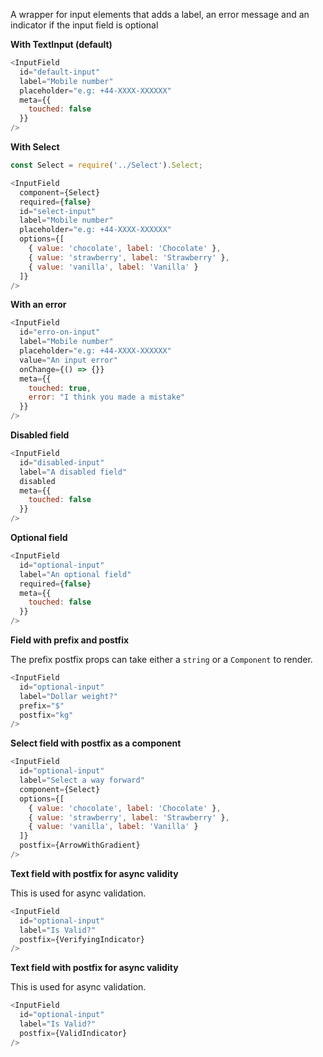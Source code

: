 A wrapper for input elements that adds a label, an error message and an indicator if the input field is optional

**With TextInput (default)**

```js
<InputField
  id="default-input"
  label="Mobile number"
  placeholder="e.g: +44-XXXX-XXXXXX"
  meta={{
    touched: false
  }}
/>
```

**With Select**

```js
const Select = require('../Select').Select;

<InputField
  component={Select}
  required={false}
  id="select-input"
  label="Mobile number"
  placeholder="e.g: +44-XXXX-XXXXXX"
  options={[
    { value: 'chocolate', label: 'Chocolate' },
    { value: 'strawberry', label: 'Strawberry' },
    { value: 'vanilla', label: 'Vanilla' }
  ]}
/>
```

**With an error**
```js
<InputField
  id="erro-on-input"
  label="Mobile number"
  placeholder="e.g: +44-XXXX-XXXXXX"
  value="An input error"
  onChange={() => {}}
  meta={{
    touched: true,
    error: "I think you made a mistake"
  }}
/>
```

**Disabled field**
```js
<InputField
  id="disabled-input"
  label="A disabled field"
  disabled
  meta={{
    touched: false
  }}
/>
```

**Optional field**

```js
<InputField
  id="optional-input"
  label="An optional field"
  required={false}
  meta={{
    touched: false
  }}
/>
```

**Field with prefix and postfix**

The prefix postfix props can take either a `string` or a `Component` to render.

```js
<InputField
  id="optional-input"
  label="Dollar weight?"
  prefix="$"
  postfix="kg"
/>
```

**Select field with postfix as a component**

```js
<InputField
  id="optional-input"
  label="Select a way forward"
  component={Select}
  options={[
    { value: 'chocolate', label: 'Chocolate' },
    { value: 'strawberry', label: 'Strawberry' },
    { value: 'vanilla', label: 'Vanilla' }
  ]}
  postfix={ArrowWithGradient}
/>
```

**Text field with postfix for async validity**

This is used for async validation.

```js
<InputField
  id="optional-input"
  label="Is Valid?"
  postfix={VerifyingIndicator}
/>
```


**Text field with postfix for async validity**

This is used for async validation.

```js
<InputField
  id="optional-input"
  label="Is Valid?"
  postfix={ValidIndicator}
/>
```

